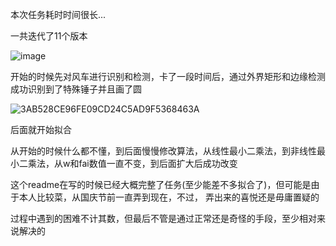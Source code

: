 本次任务耗时时间很长...

一共迭代了11个版本

![image](https://github.com/user-attachments/assets/ac105271-6ce0-48ee-99a9-f5f1e5ee6f7a)


开始的时候先对风车进行识别和检测，卡了一段时间后，通过外界矩形和边缘检测成功识别到了特殊锤子并且画了圆

![3AB528CE96FE09CD24C5AD9F5368463A](https://github.com/user-attachments/assets/2ead6017-eb1d-4f6e-9492-4be8a05bcf95)

后面就开始拟合

从开始的时候什么都不懂，到后面慢慢修改算法，从线性最小二乘法，到非线性最小二乘法，从w和fai数值一直不变，到后面扩大后成功改变

这个readme在写的时候已经大概完整了任务(至少能差不多拟合了)，但可能是由于本人比较菜，从国庆节前一直弄到现在，不过，
弄出来的喜悦还是毋庸置疑的

过程中遇到的困难不计其数，但最后不管是通过正常还是奇怪的手段，至少相对来说解决的
